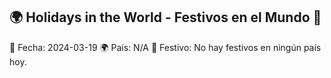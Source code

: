 ## 🌍 Holidays in the World - Festivos en el Mundo 🎉

📅 Fecha: 2024-03-19
🌍 País: N/A
🎉 Festivo: No hay festivos en ningún país hoy.
